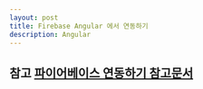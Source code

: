 ```yaml
---
layout: post
title: Firebase Angular 에서 연동하기
description: Angular
---
```




## 참고 [파이어베이스 연동하기 참고문서](https://angular-templates.io/tutorials/about/firebase-authentication-with-angular)

